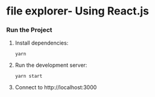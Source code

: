 # file explorer- Using React.js #


### Run the Project ###

1. Install dependencies:
	  ```
	  yarn
	  ```

2. Run the development server:
	  ```
	  yarn start
	  ```

3. Connect to http://localhost:3000
